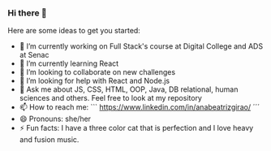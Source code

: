 ### Hi there 👋

Here are some ideas to get you started:

- 🔭 I’m currently working on Full Stack's course at Digital College and ADS at Senac
- 🌱 I’m currently learning React
- 👯 I’m looking to collaborate on new challenges
- 🤔 I’m looking for help with React and Node.js
- 💬 Ask me about JS, CSS, HTML, OOP, Java, DB relational, human sciences and others. Feel free to look at my repository
- 📫 How to reach me: ``` https://www.linkedin.com/in/anabeatrizgirao/ ´´´
- 😄 Pronouns: she/her
- ⚡ Fun facts: I have a three color cat that is perfection and I love heavy and fusion music.
